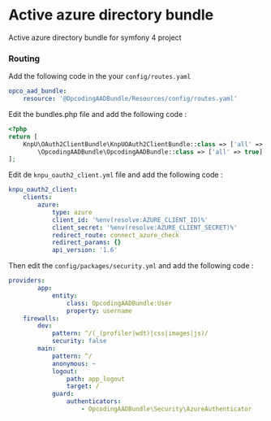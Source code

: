 # Active azure directory bundle
Active azure directory bundle for symfony 4 project

### Routing

Add the following code in the your `config/routes.yaml`

```yaml
opco_aad_bundle:
    resource: '@OpcodingAADBundle/Resources/config/routes.yaml'
```

Edit the bundles.php file and add the following code : 
```php
<?php
return [
    KnpU\OAuth2ClientBundle\KnpUOAuth2ClientBundle::class => ['all' => true],
		\OpcodingAADBundle\OpcodingAADBundle::class => ['all' => true]
];
```

Edit de `knpu_oauth2_client.yml` file and add the following code : 
```yaml
knpu_oauth2_client:
    clients:
        azure:
            type: azure
            client_id: '%env(resolve:AZURE_CLIENT_ID)%'
            client_secret: '%env(resolve:AZURE_CLIENT_SECRET)%'
            redirect_route: connect_azure_check
            redirect_params: {}
            api_version: '1.6'
```


Then edit the `config/packages/security.yml` and add the following code : 

```yaml
providers:
        app:
            entity:
                class: OpcodingAADBundle:User
                property: username
    firewalls:
        dev:
            pattern: ^/(_(profiler|wdt)|css|images|js)/
            security: false
        main:
            pattern: ^/
            anonymous: ~
            logout:
                path: app_logout
                target: /
            guard:
                authenticators:
                    - OpcodingAADBundle\Security\AzureAuthenticator
```

